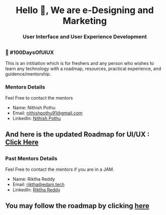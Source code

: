 
<h1 align="center">Hello 👋, We are e-Designing and Marketing </h1>
<h3 align="center">User Interface and User Experience Development</h3>

## <h3> 💯 #100DaysOfUIUX </h3>
<p> This is an intitiation which is for freshers and any person who wishes to learn any technology with a roadmap, resources, practical experience, and guidence/mentorship. </p>
<h3> Mentors Details </h3>
<p> Feel Free to contact the mentors </p>

 - Name: Nithish Pothu
 - Email: [nithishpothu91@gmail.com](nithishpothu91@gmail.com)
 - LinkedIn: [Nithish Pothu](https://www.linkedin.com/in/nithishpothu?utm_source=share&utm_campaign=share_via&utm_content=profile&utm_medium=android_app)
## And here is the updated Roadmap for UI/UX : [Click Here](https://midnight-guardian-012.notion.site/272330c1d54780d99875caf89adadc64?v=272330c1d547805e8604000cb9c95673&pvs=149)
## <h3> Past Mentors Details </h3>
<p> Feel Free to contact the mentors if you are in a JAM. </p>

 - Name: Riktha Reddy
 - Email: riktha@edam.tech
 - LinkedIn: [Riktha Reddy](https://www.linkedin.com/in/riktha-reddy-024b01221?miniProfileUrn=urn:li:fs_miniProfile:ACoAADfe2twBN1RbxdZrK5GylC7Bkdy4oASnw-A&lipi=urn:li:page:d_flagship3_search_srp_all;ut0xCx8HQaCGvB1SwNfk9g==)

## You may follow the roadmap by clicking [here](https://www.notion.so/c0621a48ec2f419c8da0e45330c4da3c?v=9afa6cfa74064cc39338890dcb395e0c)


